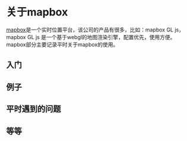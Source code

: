 # 关于mapbox

[mapbox](https://www.mapbox.com/)是一个实时位置平台，该公司的产品有很多，比如：mapbox GL js，mapbox GL js 是一个基于webgl的地图渲染引擎，配置优先，使用方便。mapbox部分主要记录平时关于mapbox的使用。

## 入门

## 例子

## 平时遇到的问题

## 等等
